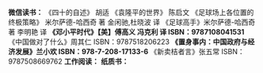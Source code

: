 **微信读书：**
《四十的自述》 胡适
《袁隆平的世界》 陈启文
《足球场上各位置的终极策略》  米尔萨德-哈西奇 著 金闲驰,杜晓波 译
《足球高手》米尔萨德-哈西奇 著 李明艳 译
**《邓小平时代》【美】傅高义 冯克利 译 ISBN：9787108041531**
《中国做对了什么》周其仁 ISBN：9787518206223
**《置身事内：中国政府与经济发展》兰小欢 ISBN：978-7-208-17133-6**
《新卖桔者言》张五常 ISBN：9787508669762
**工作阅读：**
**纸质书：**

  





